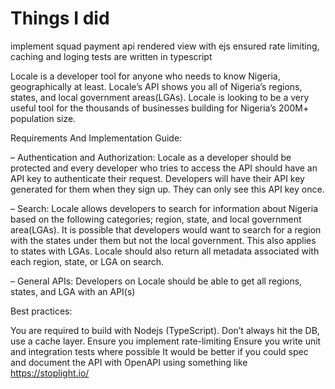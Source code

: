 # Things I did
implement squad payment api
rendered view with ejs
ensured rate limiting, caching and loging
tests are written in typescript


Locale is a developer tool for anyone who needs to know Nigeria, geographically at least. Locale’s API shows you all of Nigeria’s regions, states, and local government areas(LGAs). Locale is looking to be a very useful tool for the thousands of businesses building for Nigeria’s 200M+ population size. 

Requirements And Implementation Guide:

– Authentication and Authorization: Locale as a developer should be protected and every developer who tries to access the API should have an API key to authenticate their request. Developers will have their API key generated for them when they sign up. They can only see this API key once.

– Search: Locale allows developers to search for information about Nigeria based on the following categories; region, state, and local government area(LGAs). It is possible that developers would want to search for a region with the states under them but not the local government. This also applies to states with LGAs. Locale should also return all metadata associated with each region, state, or LGA on search.

– General APIs: Developers on Locale should be able to get all regions, states, and LGA with an API(s)

Best practices:

You are required to build with Nodejs (TypeScript).
Don’t always hit the DB, use a cache layer.
Ensure you implement rate-limiting
Ensure you write unit and integration tests where possible
It would be better if you could spec and document the API with OpenAPI using something like https://stoplight.io/